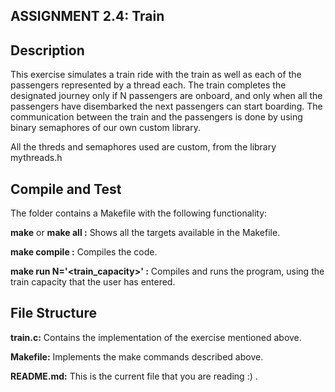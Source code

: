 ## ASSIGNMENT 2.4: Train

## Description
This exercise simulates a train ride with the train as well as each of the passengers represented by a thread each. The train completes the designated journey only if N passengers are onboard, and only when all the passengers have disembarked the next passengers can start boarding. The communication between the train and the passengers is done by using binary semaphores of our own custom library.

All the threds and semaphores used are custom, from the library mythreads.h


## Compile and Test
The folder contains a Makefile with the following functionality:

**make** or **make all :** Shows all the targets available in the Makefile.

**make compile :** Compiles the code.

**make run N='<train_capacity>' :** Compiles and runs the program, using the train capacity that the user has entered.


## File Structure

**train.c:** Contains the implementation of the exercise mentioned above.

**Μakefile:** Implements the make commands described above.

**README.md:** This is the current file that you are reading :) .